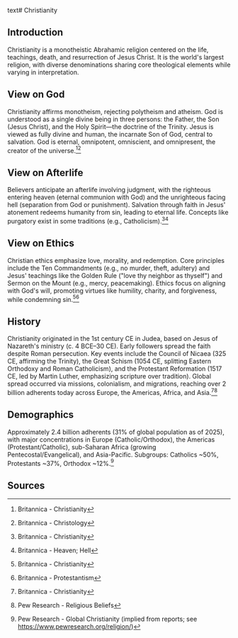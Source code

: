 text# Christianity
## Introduction
Christianity is a monotheistic Abrahamic religion centered on the life, teachings, death, and resurrection of Jesus Christ. It is the world's largest religion, with diverse denominations sharing core theological elements while varying in interpretation.
## View on God
Christianity affirms monotheism, rejecting polytheism and atheism. God is understood as a single divine being in three persons: the Father, the Son (Jesus Christ), and the Holy Spirit—the doctrine of the Trinity. Jesus is viewed as fully divine and human, the incarnate Son of God, central to salvation. God is eternal, omnipotent, omniscient, and omnipresent, the creator of the universe.[^1][^2]
## View on Afterlife
Believers anticipate an afterlife involving judgment, with the righteous entering heaven (eternal communion with God) and the unrighteous facing hell (separation from God or punishment). Salvation through faith in Jesus' atonement redeems humanity from sin, leading to eternal life. Concepts like purgatory exist in some traditions (e.g., Catholicism).[^1][^3]
## View on Ethics
Christian ethics emphasize love, morality, and redemption. Core principles include the Ten Commandments (e.g., no murder, theft, adultery) and Jesus' teachings like the Golden Rule ("love thy neighbor as thyself") and Sermon on the Mount (e.g., mercy, peacemaking). Ethics focus on aligning with God's will, promoting virtues like humility, charity, and forgiveness, while condemning sin.[^1][^4]
## History
Christianity originated in the 1st century CE in Judea, based on Jesus of Nazareth's ministry (c. 4 BCE–30 CE). Early followers spread the faith despite Roman persecution. Key events include the Council of Nicaea (325 CE, affirming the Trinity), the Great Schism (1054 CE, splitting Eastern Orthodoxy and Roman Catholicism), and the Protestant Reformation (1517 CE, led by Martin Luther, emphasizing scripture over tradition). Global spread occurred via missions, colonialism, and migrations, reaching over 2 billion adherents today across Europe, the Americas, Africa, and Asia.[^1][^5]
## Demographics
Approximately 2.4 billion adherents (31% of global population as of 2025), with major concentrations in Europe (Catholic/Orthodox), the Americas (Protestant/Catholic), sub-Saharan Africa (growing Pentecostal/Evangelical), and Asia-Pacific. Subgroups: Catholics ~50%, Protestants ~37%, Orthodox ~12%.[^6]
## Sources
[^1]: Britannica - Christianity[](https://www.britannica.com/topic/Christianity)
[^2]: Britannica - Christology[](https://www.britannica.com/topic/Christology)
[^3]: Britannica - Heaven[](https://www.britannica.com/topic/heaven); Hell[](https://www.britannica.com/topic/hell)
[^4]: Britannica - Protestantism[](https://www.britannica.com/topic/Protestantism)
[^5]: Pew Research - Religious Beliefs[](https://www.pewresearch.org/religion/2023/01/31/religious-beliefs/)
[^6]: Pew Research - Global Christianity (implied from reports; see https://www.pewresearch.org/religion/)
